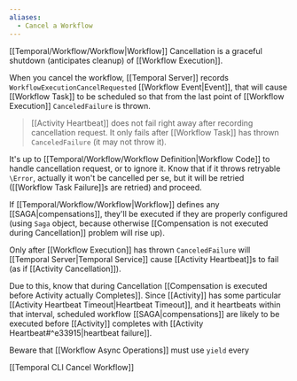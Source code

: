 ```yaml
---
aliases:
  - Cancel a Workflow
---
```

[[Temporal/Workflow/Workflow|Workflow]] Cancellation is a graceful shutdown (anticipates cleanup) of [[Workflow Execution]].

When you cancel the workflow, [[Temporal Server]] records `WorkflowExecutionCancelRequested` [[Workflow Event|Event]], that will cause [[Workflow Task]] to be scheduled so that from the last point of [[Workflow Execution]] `CanceledFailure` is thrown.

> [[Activity Heartbeat]] does not fail right away after recording cancellation request. It only fails after [[Workflow Task]] has thrown `CanceledFailure` (it may not throw it).

It's up to [[Temporal/Workflow/Workflow Definition|Workflow Code]] to handle cancellation request, or to ignore it. Know that if it throws retryable `\Error`, actually it won't be cancelled per se, but it will be retried ([[Workflow Task Failure]]s are retried) and proceed.

If [[Temporal/Workflow/Workflow|Workflow]] defines any [[SAGA|compensations]], they'll be executed if they are properly configured (using `Saga` object, because otherwise [[Compensation is not executed during Cancellation]] problem will rise up).

Only after [[Workflow Execution]] has thrown `CanceledFailure` will [[Temporal Server|Temporal Service]] cause [[Activity Heartbeat]]s to fail (as if [[Activity Cancellation]]).

Due to this, know that during Cancellation [[Compensation is executed before Activity actually Completes]]. Since [[Activity]] has some particular [[Activity Heartbeat Timeout|Heartbeat Timeout]], and it heartbeats within that interval, scheduled workflow [[SAGA|compensations]] are likely to be executed before [[Activity]] completes with [[Activity Heartbeat#^e33915|heartbeat failure]].

Beware that [[Workflow Async Operations]] must use `yield` every 

[[Temporal CLI Cancel Workflow]]